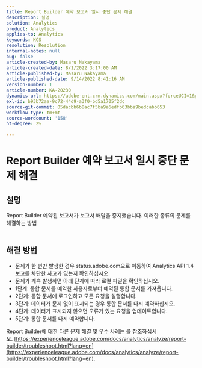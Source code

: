 ```yaml
---
title: Report Builder 예약 보고서 일시 중단 문제 해결
description: 설명
solution: Analytics
product: Analytics
applies-to: Analytics
keywords: KCS
resolution: Resolution
internal-notes: null
bug: false
article-created-by: Masaru Nakayama
article-created-date: 8/1/2022 3:17:00 AM
article-published-by: Masaru Nakayama
article-published-date: 9/14/2022 8:41:16 AM
version-number: 1
article-number: KA-20230
dynamics-url: https://adobe-ent.crm.dynamics.com/main.aspx?forceUCI=1&pagetype=entityrecord&etn=knowledgearticle&id=bd999166-4811-ed11-b83d-00224808629f
exl-id: b93b72aa-9c72-44d9-a3f0-bd5a1705f2dc
source-git-commit: 05dacbb6b8ac7f5ba9a6edfb63bba9bedcabb653
workflow-type: tm+mt
source-wordcount: '158'
ht-degree: 2%

---
```


# Report Builder 예약 보고서 일시 중단 문제 해결

## 설명

Report Builder 예약된 보고서가 보고서 배달을 중지했습니다. 이러한 종류의 문제를 해결하는 방법
<br> 

## 해결 방법


- 문제가 한 번만 발생한 경우 status.adobe.com으로 이동하여 Analytics API 1.4 보고를 차단한 사고가 있는지 확인하십시오.
- 문제가 계속 발생하면 아래 단계에 따라 로컬 파일을 확인하십시오.
- 1단계: 통합 문서를 예약한 사용자로부터 예약된 통합 문서를 가져옵니다.
- 2단계: 통합 문서에 로그인하고 모든 요청을 실행합니다.
- 3단계: 데이터가 문제 없이 표시되는 경우 통합 문서를 다시 예약하십시오.
- 4단계: 데이터가 표시되지 않으면 오류가 있는 요청을 업데이트합니다.
- 5단계: 통합 문서를 다시 예약합니다.


Report Builder에 대한 다른 문제 해결 및 우수 사례는 를 참조하십시오. [https://experienceleague.adobe.com/docs/analytics/analyze/report-builder/troubleshoot.html?lang=en](https://experienceleague.adobe.com/docs/analytics/analyze/report-builder/troubleshoot.html?lang=en).
